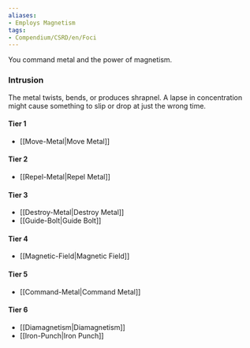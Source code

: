```yaml
---  
aliases:  
- Employs Magnetism  
tags:  
- Compendium/CSRD/en/Foci  
---
```

  
You command metal and the power of magnetism.  
 ### Intrusion  
The metal twists, bends, or produces shrapnel. A lapse in concentration might cause something to slip or drop at just the wrong time.
  
#### Tier 1  
* [[Move-Metal|Move Metal]]  
#### Tier 2  
  
* [[Repel-Metal|Repel Metal]]  
#### Tier 3  
  
  - [[Destroy-Metal|Destroy Metal]]  
  - [[Guide-Bolt|Guide Bolt]]  
#### Tier 4  
  
* [[Magnetic-Field|Magnetic Field]]  
#### Tier 5  
  
* [[Command-Metal|Command Metal]]  
#### Tier 6  
  
  - [[Diamagnetism|Diamagnetism]]  
  - [[Iron-Punch|Iron Punch]]  
